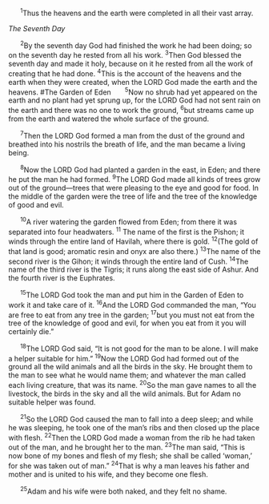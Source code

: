 &nbsp;&nbsp;&nbsp;&nbsp;&nbsp;&nbsp;<sup>1</sup>Thus the heavens and the earth were completed in all their vast array.

*The Seventh Day*

&nbsp;&nbsp;&nbsp;&nbsp;&nbsp;&nbsp;<sup>2</sup>By the seventh day God had finished the work he had been doing; so on the seventh day he rested from all his work. <sup>3</sup>Then God blessed the seventh day and made it holy, because on it he rested from all the work of creating that he had done. <sup>4</sup>This is the account of the heavens and the earth when they were created, when the LORD God made the earth and the heavens.
#The Garden of Eden
&nbsp;&nbsp;&nbsp;&nbsp;&nbsp;&nbsp;<sup>5</sup>Now no shrub had yet appeared on the earth and no plant had yet sprung up, for the LORD God had not sent rain on the earth and there was no one to work the ground, <sup>6</sup>but streams came up from the earth and watered the whole surface of the ground.

&nbsp;&nbsp;&nbsp;&nbsp;&nbsp;&nbsp;<sup>7</sup>Then the LORD God formed a man from the dust of the ground and breathed into his nostrils the breath of life, and the man became a living being.

&nbsp;&nbsp;&nbsp;&nbsp;&nbsp;&nbsp;<sup>8</sup>Now the LORD God had planted a garden in the east, in Eden; and there he put the man he had formed. <sup>9</sup>The LORD God made all kinds of trees grow out of the ground—trees that were pleasing to the eye and good for food. In the middle of the garden were the tree of life and the tree of the knowledge of good and evil.

&nbsp;&nbsp;&nbsp;&nbsp;&nbsp;&nbsp;<sup>10</sup>A river watering the garden flowed from Eden; from there it was separated into four headwaters. <sup>11</sup> The name of the first is the Pishon; it winds through the entire land of Havilah, where there is gold. <sup>12</sup>(The gold of that land is good; aromatic resin and onyx are also there.) <sup>13</sup>The name of the second river is the Gihon; it winds through the entire land of Cush. <sup>14</sup>The name of the third river is the Tigris; it runs along the east side of Ashur. And the fourth river is the Euphrates.

&nbsp;&nbsp;&nbsp;&nbsp;&nbsp;&nbsp;<sup>15</sup>The LORD God took the man and put him in the Garden of Eden to work it and take care of it. <sup>16</sup>And the LORD God commanded the man, “You are free to eat from any tree in the garden; <sup>17</sup>but you must not eat from the tree of the knowledge of good and evil, for when you eat from it you will certainly die.”

&nbsp;&nbsp;&nbsp;&nbsp;&nbsp;&nbsp;<sup>18</sup>The LORD God said, “It is not good for the man to be alone. I will make a helper suitable for him.” <sup>19</sup>Now the LORD God had formed out of the ground all the wild animals and all the birds in the sky. He brought them to the man to see what he would name them; and whatever the man called each living creature, that was its name. <sup>20</sup>So the man gave names to all the livestock, the birds in the sky and all the wild animals. But for Adam no suitable helper was found.

&nbsp;&nbsp;&nbsp;&nbsp;&nbsp;&nbsp;<sup>21</sup>So the LORD God caused the man to fall into a deep sleep; and while he was sleeping, he took one of the man’s ribs and then closed up the place with flesh. <sup>22</sup>Then the LORD God made a woman from the rib he had taken out of the man, and he brought her to the man. <sup>23</sup>The man said, “This is now bone of my bones and flesh of my flesh; she shall be called ‘woman,’ for she was taken out of man.” <sup>24</sup>That is why a man leaves his father and mother and is united to his wife, and they become one flesh.

&nbsp;&nbsp;&nbsp;&nbsp;&nbsp;&nbsp;<sup>25</sup>Adam and his wife were both naked, and they felt no shame.